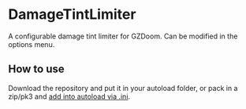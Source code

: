# DamageTintLimiter
A configurable damage tint limiter for GZDoom. Can be modified in the options menu.

## How to use
Download the repository and put it in your autoload folder, or pack in a zip/pk3 and [add into autoload via .ini](https://zdoom.org/wiki/How_to_autoload_files).
